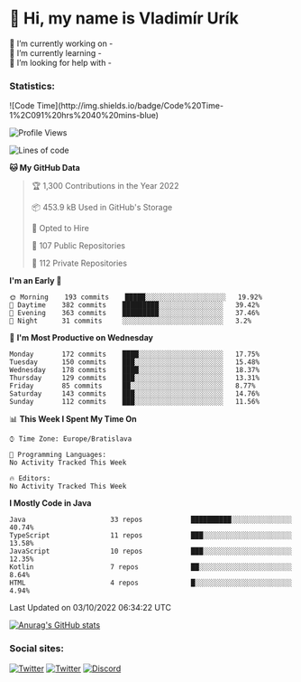 <h1> 👋 Hi, my name is Vladimír Urík</h1>
<p>
 🔭 I’m currently working on -<br>
 🌱 I’m currently learning -<br>
 🤔 I’m looking for help with -<br>
</p>
<h3>Statistics:</h3>
<!--START_SECTION:waka-->
![Code Time](http://img.shields.io/badge/Code%20Time-1%2C091%20hrs%2040%20mins-blue)

![Profile Views](http://img.shields.io/badge/Profile%20Views-4-blue)

![Lines of code](https://img.shields.io/badge/From%20Hello%20World%20I%27ve%20Written-4%20Million%20lines%20of%20code-blue)

**🐱 My GitHub Data** 

> 🏆 1,300 Contributions in the Year 2022
 > 
> 📦 453.9 kB Used in GitHub's Storage 
 > 
> 💼 Opted to Hire
 > 
> 📜 107 Public Repositories 
 > 
> 🔑 112 Private Repositories  
 > 
**I'm an Early 🐤** 

```text
🌞 Morning    193 commits    █████░░░░░░░░░░░░░░░░░░░░   19.92% 
🌆 Daytime    382 commits    █████████░░░░░░░░░░░░░░░░   39.42% 
🌃 Evening    363 commits    █████████░░░░░░░░░░░░░░░░   37.46% 
🌙 Night      31 commits     ░░░░░░░░░░░░░░░░░░░░░░░░░   3.2%

```
📅 **I'm Most Productive on Wednesday** 

```text
Monday       172 commits    ████░░░░░░░░░░░░░░░░░░░░░   17.75% 
Tuesday      150 commits    ███░░░░░░░░░░░░░░░░░░░░░░   15.48% 
Wednesday    178 commits    ████░░░░░░░░░░░░░░░░░░░░░   18.37% 
Thursday     129 commits    ███░░░░░░░░░░░░░░░░░░░░░░   13.31% 
Friday       85 commits     ██░░░░░░░░░░░░░░░░░░░░░░░   8.77% 
Saturday     143 commits    ███░░░░░░░░░░░░░░░░░░░░░░   14.76% 
Sunday       112 commits    ███░░░░░░░░░░░░░░░░░░░░░░   11.56%

```


📊 **This Week I Spent My Time On** 

```text
⌚︎ Time Zone: Europe/Bratislava

💬 Programming Languages: 
No Activity Tracked This Week

🔥 Editors: 
No Activity Tracked This Week

```

**I Mostly Code in Java** 

```text
Java                     33 repos            ██████████░░░░░░░░░░░░░░░   40.74% 
TypeScript               11 repos            ███░░░░░░░░░░░░░░░░░░░░░░   13.58% 
JavaScript               10 repos            ███░░░░░░░░░░░░░░░░░░░░░░   12.35% 
Kotlin                   7 repos             ██░░░░░░░░░░░░░░░░░░░░░░░   8.64% 
HTML                     4 repos             █░░░░░░░░░░░░░░░░░░░░░░░░   4.94%

```



 Last Updated on 03/10/2022 06:34:22 UTC
<!--END_SECTION:waka-->

[![Anurag's GitHub stats](https://github-readme-stats.vercel.app/api?username=vladimir-urik)](https://github.com/anuraghazra/github-readme-stats)

<h3>Social sites:</h3>
<p><a href="https://twitter.com/GGGEDR" target="_blank"><img alt="Twitter" src="https://img.shields.io/badge/twitter-%231DA1F2.svg?&style=for-the-badge&logo=twitter&logoColor=white" /></a> <a href="https://www.reddit.com/user/GGGEDR" target="_blank"><img alt="Twitter" src="https://img.shields.io/badge/reddit-%23FE6262.svg?&style=for-the-badge&logo=reddit&logoColor=white" /></a> <a href="https://discord.com/users/535708984959827978" target="_blank"><img alt="Discord" src="https://img.shields.io/badge/discord-%235865f2.svg?&style=for-the-badge&logo=discord&logoColor=white" />
</p>
